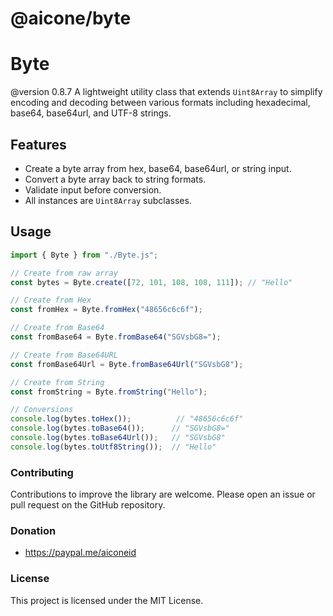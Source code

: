 # @aicone/byte

# Byte
@version 0.8.7
A lightweight utility class that extends `Uint8Array` to simplify encoding and decoding between various formats including hexadecimal, base64, base64url, and UTF-8 strings.

## Features

- Create a byte array from hex, base64, base64url, or string input.
- Convert a byte array back to string formats.
- Validate input before conversion.
- All instances are `Uint8Array` subclasses.

## Usage

```js
import { Byte } from "./Byte.js";

// Create from raw array
const bytes = Byte.create([72, 101, 108, 108, 111]); // "Hello"

// Create from Hex
const fromHex = Byte.fromHex("48656c6c6f");

// Create from Base64
const fromBase64 = Byte.fromBase64("SGVsbG8=");

// Create from Base64URL
const fromBase64Url = Byte.fromBase64Url("SGVsbG8");

// Create from String
const fromString = Byte.fromString("Hello");

// Conversions
console.log(bytes.toHex());          // "48656c6c6f"
console.log(bytes.toBase64());      // "SGVsbG8="
console.log(bytes.toBase64Url());   // "SGVsbG8"
console.log(bytes.toUtf8String());  // "Hello"
```

### Contributing

Contributions to improve the library are welcome. Please open an issue or pull request on the GitHub repository.

### Donation
- https://paypal.me/aiconeid 

### License

This project is licensed under the MIT License.